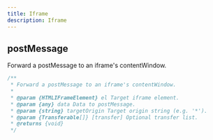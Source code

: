 ```yaml
---
title: Iframe
description: Iframe
---
```


## postMessage

Forward a postMessage to an iframe's contentWindow.

```ts
/**
 * Forward a postMessage to an iframe's contentWindow.
 *
 * @param {HTMLIFrameElement} el Target iframe element.
 * @param {any} data Data to postMessage.
 * @param {string} targetOrigin Target origin string (e.g. '*').
 * @param {Transferable[]} [transfer] Optional transfer list.
 * @returns {void}
 */
```
